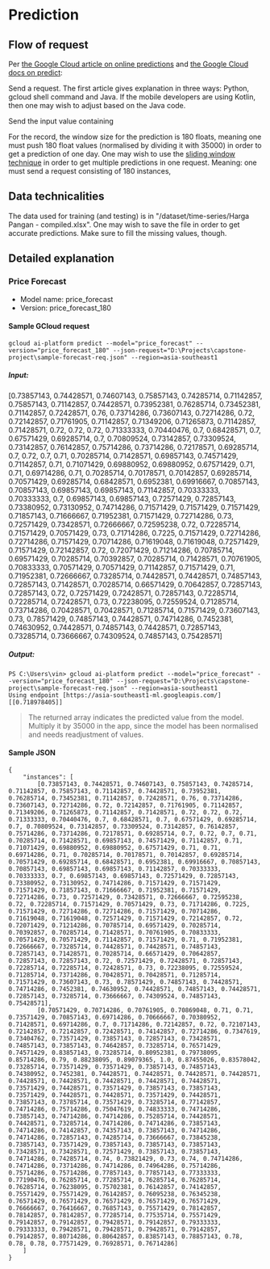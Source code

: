 # Prediction

## Flow of request
Per [the Google Cloud article on online predictions](https://cloud.google.com/ai-platform/prediction/docs/online-predict#java) and [the Google Cloud docs on predict](https://cloud.google.com/ai-platform/prediction/docs/reference/rest/v1/projects/predict):

Send a request. The first article gives explanation in three ways: Python, gcloud shell command and Java. If the mobile developers are using Kotlin, then one may wish to adjust based on the Java code.

Send the input value containing 

For the record, the window size for the prediction is 180 floats, meaning one must push 180 float values (normalised by dividing it with 35000) in order to get a prediction of one day. One may wish to use the [sliding window technique](https://en.wikipedia.org/wiki/Sliding_window_protocol) in order to get multiple predictions in one request. Meaning: one must send a request consisting of 180 instances, 

## Data technicalities
The data used for training (and testing) is in "/dataset/time-series/Harga Pangan - compiled.xlsx". One may wish to save the file in order to get accurate predictions. Make sure to fill the missing values, though.

## Detailed explanation
### Price Forecast
- Model name: price_forecast
- Version: price_forecast_180

#### Sample GCloud request
    gcloud ai-platform predict --model="price_forecast" --version="price_forecast_180" --json-request="D:\Projects\capstone-project\sample-forecast-req.json" --region=asia-southeast1

##### Input:
[0.73857143, 0.74428571, 0.74607143, 0.75857143, 0.74285714, 0.71142857, 0.75857143, 0.71142857, 0.74428571, 0.73952381, 0.76285714, 0.73452381, 0.71142857, 0.72428571, 0.76, 0.73714286, 0.73607143, 0.72714286, 0.72, 0.72142857, 0.71761905, 0.71142857, 0.71349206, 0.71265873, 0.71142857, 0.71428571, 0.72, 0.72, 0.72, 0.71333333, 0.70440476, 0.7, 0.68428571, 0.7, 0.67571429, 0.69285714, 0.7, 0.70809524, 0.73142857, 0.73309524, 0.73142857, 0.76142857, 0.75714286, 0.73714286, 0.72178571, 0.69285714, 0.7, 0.72, 0.7, 0.71, 0.70285714, 0.71428571, 0.69857143, 0.74571429, 0.71142857, 0.71, 0.71071429, 0.69880952, 0.69880952, 0.67571429, 0.71, 0.71, 0.69714286, 0.71, 0.70285714, 0.70178571, 0.70142857, 0.69285714, 0.70571429, 0.69285714, 0.68428571, 0.6952381, 0.69916667, 0.70857143, 0.70857143, 0.69857143, 0.69857143, 0.71142857, 0.70333333, 0.70333333, 0.7, 0.69857143, 0.69857143, 0.72571429, 0.72857143, 0.73380952, 0.73130952, 0.74714286, 0.71571429, 0.71571429, 0.71571429, 0.71857143, 0.71666667, 0.71952381, 0.71571429, 0.72714286, 0.73, 0.72571429, 0.73428571, 0.72666667, 0.72595238, 0.72, 0.72285714, 0.71571429, 0.70571429, 0.73, 0.71714286, 0.7225, 0.71571429, 0.72714286, 0.72714286, 0.71571429, 0.70714286, 0.71619048, 0.71619048, 0.72571429, 0.71571429, 0.72142857, 0.72, 0.72071429, 0.71214286, 0.70785714, 0.69571429, 0.70285714, 0.70392857, 0.70285714, 0.71428571, 0.70761905, 0.70833333, 0.70571429, 0.70571429, 0.71142857, 0.71571429, 0.71, 0.71952381, 0.72666667, 0.73285714, 0.74428571, 0.74428571, 0.74857143, 0.72857143, 0.71428571, 0.70285714, 0.66571429, 0.70642857, 0.72857143, 0.72857143, 0.72, 0.72571429, 0.72428571, 0.72857143, 0.72285714, 0.72285714, 0.72428571, 0.73, 0.72238095, 0.72559524, 0.71285714, 0.73714286, 0.70428571, 0.70428571, 0.71285714, 0.71571429, 0.73607143, 0.73, 0.78571429, 0.74857143, 0.74428571, 0.74714286, 0.7452381, 0.74630952, 0.74428571, 0.74857143, 0.74428571, 0.72857143, 0.73285714, 0.73666667, 0.74309524, 0.74857143, 0.75428571]

##### Output:
    PS C:\Users\vin> gcloud ai-platform predict --model="price_forecast" --version="price_forecast_180" --json-request="D:\Projects\capstone-project\sample-forecast-req.json" --region=asia-southeast1
    Using endpoint [https://asia-southeast1-ml.googleapis.com/]
    [[0.718978405]]
> The returned array indicates the predicted value from the model. Multiply it by 35000 in the app, since the model has been normalised and needs readjustment of values.

#### Sample JSON
```
{
	"instances": [
		[0.73857143, 0.74428571, 0.74607143, 0.75857143, 0.74285714, 0.71142857, 0.75857143, 0.71142857, 0.74428571, 0.73952381, 0.76285714, 0.73452381, 0.71142857, 0.72428571, 0.76, 0.73714286, 0.73607143, 0.72714286, 0.72, 0.72142857, 0.71761905, 0.71142857, 0.71349206, 0.71265873, 0.71142857, 0.71428571, 0.72, 0.72, 0.72, 0.71333333, 0.70440476, 0.7, 0.68428571, 0.7, 0.67571429, 0.69285714, 0.7, 0.70809524, 0.73142857, 0.73309524, 0.73142857, 0.76142857, 0.75714286, 0.73714286, 0.72178571, 0.69285714, 0.7, 0.72, 0.7, 0.71, 0.70285714, 0.71428571, 0.69857143, 0.74571429, 0.71142857, 0.71, 0.71071429, 0.69880952, 0.69880952, 0.67571429, 0.71, 0.71, 0.69714286, 0.71, 0.70285714, 0.70178571, 0.70142857, 0.69285714, 0.70571429, 0.69285714, 0.68428571, 0.6952381, 0.69916667, 0.70857143, 0.70857143, 0.69857143, 0.69857143, 0.71142857, 0.70333333, 0.70333333, 0.7, 0.69857143, 0.69857143, 0.72571429, 0.72857143, 0.73380952, 0.73130952, 0.74714286, 0.71571429, 0.71571429, 0.71571429, 0.71857143, 0.71666667, 0.71952381, 0.71571429, 0.72714286, 0.73, 0.72571429, 0.73428571, 0.72666667, 0.72595238, 0.72, 0.72285714, 0.71571429, 0.70571429, 0.73, 0.71714286, 0.7225, 0.71571429, 0.72714286, 0.72714286, 0.71571429, 0.70714286, 0.71619048, 0.71619048, 0.72571429, 0.71571429, 0.72142857, 0.72, 0.72071429, 0.71214286, 0.70785714, 0.69571429, 0.70285714, 0.70392857, 0.70285714, 0.71428571, 0.70761905, 0.70833333, 0.70571429, 0.70571429, 0.71142857, 0.71571429, 0.71, 0.71952381, 0.72666667, 0.73285714, 0.74428571, 0.74428571, 0.74857143, 0.72857143, 0.71428571, 0.70285714, 0.66571429, 0.70642857, 0.72857143, 0.72857143, 0.72, 0.72571429, 0.72428571, 0.72857143, 0.72285714, 0.72285714, 0.72428571, 0.73, 0.72238095, 0.72559524, 0.71285714, 0.73714286, 0.70428571, 0.70428571, 0.71285714, 0.71571429, 0.73607143, 0.73, 0.78571429, 0.74857143, 0.74428571, 0.74714286, 0.7452381, 0.74630952, 0.74428571, 0.74857143, 0.74428571, 0.72857143, 0.73285714, 0.73666667, 0.74309524, 0.74857143, 0.75428571],
		[0.70571429, 0.70714286, 0.70761905, 0.70869048, 0.71, 0.71, 0.73571429, 0.70857143, 0.69714286, 0.70666667, 0.70380952, 0.71428571, 0.69714286, 0.7, 0.71714286, 0.72142857, 0.72, 0.72107143, 0.72142857, 0.72142857, 0.72428571, 0.74142857, 0.72714286, 0.7347619, 0.73404762, 0.73571429, 0.73857143, 0.72857143, 0.73428571, 0.74857143, 0.73857143, 0.74642857, 0.73285714, 0.76571429, 0.74571429, 0.83857143, 0.73285714, 0.80952381, 0.79738095, 0.85714286, 0.79, 0.88238095, 0.89079365, 1.0, 0.87455026, 0.83578042, 0.73285714, 0.73571429, 0.73571429, 0.73857143, 0.74857143, 0.74380952, 0.7452381, 0.74428571, 0.74428571, 0.74428571, 0.74428571, 0.74428571, 0.74428571, 0.74428571, 0.74428571, 0.74428571, 0.73571429, 0.74428571, 0.73571429, 0.73857143, 0.73857143, 0.73571429, 0.74428571, 0.74428571, 0.73571429, 0.74428571, 0.73857143, 0.73785714, 0.73571429, 0.73285714, 0.77142857, 0.74714286, 0.75714286, 0.75047619, 0.74833333, 0.74714286, 0.73857143, 0.74714286, 0.74714286, 0.75285714, 0.74428571, 0.74428571, 0.73285714, 0.74714286, 0.74714286, 0.73857143, 0.74714286, 0.74142857, 0.74357143, 0.73857143, 0.74714286, 0.74714286, 0.72857143, 0.74285714, 0.73666667, 0.73845238, 0.73857143, 0.73571429, 0.73857143, 0.73857143, 0.73857143, 0.73428571, 0.73428571, 0.72571429, 0.73857143, 0.73857143, 0.74714286, 0.74285714, 0.74, 0.73821429, 0.73, 0.74, 0.74714286, 0.74714286, 0.73714286, 0.74714286, 0.74964286, 0.75714286, 0.75714286, 0.75714286, 0.77857143, 0.77857143, 0.77333333, 0.77190476, 0.76285714, 0.77285714, 0.76285714, 0.76285714, 0.76285714, 0.76238095, 0.75702381, 0.76142857, 0.74142857, 0.75571429, 0.75571429, 0.76142857, 0.76095238, 0.76345238, 0.76571429, 0.76571429, 0.76571429, 0.76571429, 0.76571429, 0.76666667, 0.76416667, 0.76857143, 0.75571429, 0.78142857, 0.78142857, 0.78142857, 0.77285714, 0.77535714, 0.75571429, 0.79142857, 0.79142857, 0.79428571, 0.79142857, 0.79333333, 0.79333333, 0.79428571, 0.79428571, 0.79428571, 0.79142857, 0.79142857, 0.80714286, 0.80642857, 0.83857143, 0.78857143, 0.78, 0.78, 0.78, 0.77571429, 0.76928571, 0.76714286]
	]
}
```